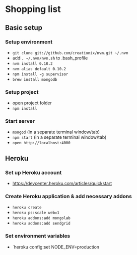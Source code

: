 # Shopping list

## Basic setup

### Setup environment
* `git clone git://github.com/creationix/nvm.git ~/.nvm`
* add `. ~/.nvm/nvm.sh` to .bash_profile
* `nvm install 0.10.2`
* `nvm alias default 0.10.2`
* `npm install -g supervisor`
* `brew install mongodb`

### Setup project
* open project folder
* `npm install`

### Start server
* `mongod` (in a separate terminal window/tab)
* `npm start` (in a separate terminal window/tab)
* `open http://localhost:4000`

## Heroku

### Set up Heroku account
* https://devcenter.heroku.com/articles/quickstart

### Create Heroku application & add necessary addons
* `heroku create`
* `heroku ps:scale web=1`
* `heroku addons:add mongolab`
* `heroku addons:add sendgrid`

### Set environment variables
* `heroku config:set NODE_ENV=production
